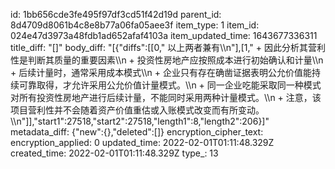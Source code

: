 id: 1bb656cde3fe495f97df3cd51f42d19d
parent_id: 8d4709d8061b4c8e8b77a06fa05aee3f
item_type: 1
item_id: 024e47d3973a48fdb1ad652afaf4103a
item_updated_time: 1643677336311
title_diff: "[]"
body_diff: "[{\"diffs\":[[0,\" 以上两者兼有\\\n\"],[1,\"    + 因此分析其营利性是判断其质量的重要因素\\\n  + 投资性房地产应按照成本进行初始确认和计量\\\n  + 后续计量时，通常采用成本模式\\\n  + 企业只有存在确凿证据表明公允价值能持续可靠取得，才允许采用公允价值计量模式。\\\n  + 同一企业吃能采取同一种模式对所有投资性房地产进行后续计量，不能同时采用两种计量模式。\\\n  + 注意，该项目营利性并不会随着资产价值重估或入账模式改变而有所变动。\\\n\"]],\"start1\":27518,\"start2\":27518,\"length1\":8,\"length2\":206}]"
metadata_diff: {"new":{},"deleted":[]}
encryption_cipher_text: 
encryption_applied: 0
updated_time: 2022-02-01T01:11:48.329Z
created_time: 2022-02-01T01:11:48.329Z
type_: 13